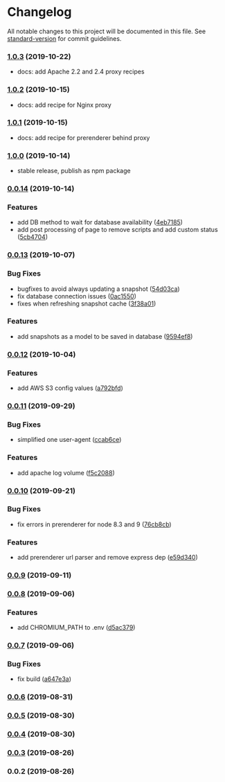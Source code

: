 # Changelog

All notable changes to this project will be documented in this file. See [standard-version](https://github.com/conventional-changelog/standard-version) for commit guidelines.

### [1.0.3](https://github.com/duartealexf/spa-seo-prerenderer/compare/v1.0.2...v1.0.3) (2019-10-22)

* docs: add Apache 2.2 and 2.4 proxy recipes

### [1.0.2](https://github.com/duartealexf/spa-seo-prerenderer/compare/v1.0.0...v1.0.2) (2019-10-15)

* docs: add recipe for Nginx proxy

### [1.0.1](https://github.com/duartealexf/spa-seo-prerenderer/compare/v1.0.0...v1.0.1) (2019-10-15)

* docs: add recipe for prerenderer behind proxy

### [1.0.0](https://github.com/duartealexf/spa-seo-prerenderer/compare/v0.0.14...v1.0.1) (2019-10-14)

* stable release, publish as npm package

### [0.0.14](https://github.com/duartealexf/spa-seo-prerenderer/compare/v0.0.13...v0.0.14) (2019-10-14)

### Features

* add DB method to wait for database availability ([4eb7185](https://github.com/duartealexf/spa-seo-prerenderer/commit/4eb7185))
* add post processing of page to remove scripts and add custom status ([5cb4704](https://github.com/duartealexf/spa-seo-prerenderer/commit/5cb4704))

### [0.0.13](https://github.com/duartealexf/spa-seo-prerenderer/compare/v0.0.12...v0.0.13) (2019-10-07)


### Bug Fixes

* bugfixes to avoid always updating a snapshot ([54d03ca](https://github.com/duartealexf/spa-seo-prerenderer/commit/54d03ca))
* fix database connection issues ([0ac1550](https://github.com/duartealexf/spa-seo-prerenderer/commit/0ac1550))
* fixes when refreshing snapshot cache ([3f38a01](https://github.com/duartealexf/spa-seo-prerenderer/commit/3f38a01))


### Features

* add snapshots as a model to be saved in database ([9594ef8](https://github.com/duartealexf/spa-seo-prerenderer/commit/9594ef8))

### [0.0.12](https://github.com/duartealexf/spa-seo-prerenderer/compare/v0.0.11...v0.0.12) (2019-10-04)


### Features

* add AWS S3 config values ([a792bfd](https://github.com/duartealexf/spa-seo-prerenderer/commit/a792bfd))

### [0.0.11](https://github.com/duartealexf/spa-seo-prerenderer/compare/v0.0.10...v0.0.11) (2019-09-29)


### Bug Fixes

* simplified one user-agent ([ccab6ce](https://github.com/duartealexf/spa-seo-prerenderer/commit/ccab6ce))


### Features

* add apache log volume ([f5c2088](https://github.com/duartealexf/spa-seo-prerenderer/commit/f5c2088))

### [0.0.10](https://github.com/duartealexf/spa-seo-prerenderer/compare/v0.0.9...v0.0.10) (2019-09-21)


### Bug Fixes

* fix errors in prerenderer for node 8.3 and 9 ([76cb8cb](https://github.com/duartealexf/spa-seo-prerenderer/commit/76cb8cb))


### Features

* add prerenderer url parser and remove express dep ([e59d340](https://github.com/duartealexf/spa-seo-prerenderer/commit/e59d340))

### [0.0.9](https://github.com/duartealexf/spa-seo-prerenderer/compare/v0.0.8...v0.0.9) (2019-09-11)

### [0.0.8](https://github.com/duartealexf/spa-seo-prerenderer/compare/v0.0.7...v0.0.8) (2019-09-06)


### Features

* add CHROMIUM_PATH to .env ([d5ac379](https://github.com/duartealexf/spa-seo-prerenderer/commit/d5ac379))

### [0.0.7](https://github.com/duartealexf/spa-seo-prerenderer/compare/v0.0.6...v0.0.7) (2019-09-06)


### Bug Fixes

* fix build ([a647e3a](https://github.com/duartealexf/spa-seo-prerenderer/commit/a647e3a))

### [0.0.6](https://github.com/duartealexf/spa-seo-prerenderer/compare/v0.0.5...v0.0.6) (2019-08-31)

### [0.0.5](https://github.com/duartealexf/spa-seo-prerenderer/compare/v0.0.4...v0.0.5) (2019-08-30)

### [0.0.4](https://github.com/duartealexf/spa-seo-prerenderer/compare/v0.0.3...v0.0.4) (2019-08-30)

### [0.0.3](https://github.com/duartealexf/spa-seo-prerenderer/compare/v0.0.2...v0.0.3) (2019-08-26)

### 0.0.2 (2019-08-26)
